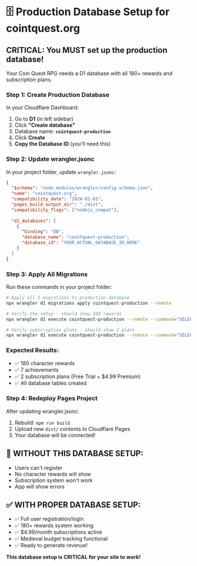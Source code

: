 # 🗄️ Production Database Setup for cointquest.org

## CRITICAL: You MUST set up the production database!

Your Coin Quest RPG needs a D1 database with all 180+ rewards and subscription plans.

### Step 1: Create Production Database
In your Cloudflare Dashboard:
1. Go to **D1** (in left sidebar)
2. Click **"Create database"**
3. Database name: **`cointquest-production`**
4. Click **Create**
5. **Copy the Database ID** (you'll need this)

### Step 2: Update wrangler.jsonc
In your project folder, update `wrangler.jsonc`:

```json
{
  "$schema": "node_modules/wrangler/config-schema.json",
  "name": "cointquest-org",
  "compatibility_date": "2024-01-01",
  "pages_build_output_dir": "./dist",
  "compatibility_flags": ["nodejs_compat"],
  
  "d1_databases": [
    {
      "binding": "DB",
      "database_name": "cointquest-production",
      "database_id": "YOUR_ACTUAL_DATABASE_ID_HERE"
    }
  ]
}
```

### Step 3: Apply All Migrations
Run these commands in your project folder:

```bash
# Apply all 5 migrations to production database
npx wrangler d1 migrations apply cointquest-production --remote

# Verify the setup - should show 180 rewards
npx wrangler d1 execute cointquest-production --remote --command="SELECT COUNT(*) FROM character_rewards;"

# Verify subscription plans - should show 2 plans
npx wrangler d1 execute cointquest-production --remote --command="SELECT name, price_monthly FROM subscription_plans;"
```

### Expected Results:
- ✅ 180 character rewards
- ✅ 7 achievements  
- ✅ 2 subscription plans (Free Trial + $4.99 Premium)
- ✅ All database tables created

### Step 4: Redeploy Pages Project
After updating wrangler.jsonc:
1. Rebuild: `npm run build`
2. Upload new `dist/` contents to Cloudflare Pages
3. Your database will be connected!

## 🚨 WITHOUT THIS DATABASE SETUP:
- Users can't register
- No character rewards will show
- Subscription system won't work
- App will show errors

## ✅ WITH PROPER DATABASE SETUP:
- ✅ Full user registration/login
- ✅ 180+ rewards system working
- ✅ $4.99/month subscriptions active
- ✅ Medieval budget tracking functional
- ✅ Ready to generate revenue!

**This database setup is CRITICAL for your site to work!**